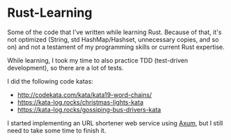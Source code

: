 # Rust-Learning

Some of the code that I've written while learning Rust. Because of that, it's not optimized (String, std HashMap/Hashset, unnecessary copies, and so on) and not a testament of my programming skills or current Rust expertise.

While learning, I took my time to also practice TDD (test-driven development), so there are a lot of tests.

I did the following code katas:
* http://codekata.com/kata/kata19-word-chains/
* https://kata-log.rocks/christmas-lights-kata
* https://kata-log.rocks/gossiping-bus-drivers-kata

I started implementing an URL shortener web service using [Axum](https://github.com/tokio-rs/axum), but I still need to take some time to finish it.
